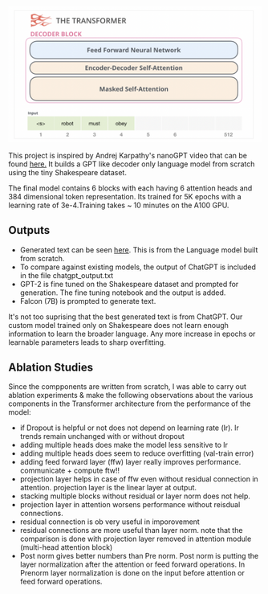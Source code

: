 ![Image taken from Jay Alammar's GPT-2 video](./decoder_image.png?raw=true "Decoder Diagram from Jay Alammar's GPT-2 blog")

This project is inspired by Andrej Karpathy's nanoGPT video that can be found [here.](https://www.youtube.com/watch?v=kCc8FmEb1nY)
It builds a GPT like decoder only language model from scratch using the tiny Shakespeare dataset.  

The final model contains 6 blocks with each having 6 attention heads and 384 dimensional token representation. Its trained for 5K epochs with a learning rate of 3e-4.Training takes ~ 10 minutes on the A100 GPU.  
## Outputs
 -  Generated text can be seen [here](https://github.com/ldr7/language_model_from_scratch/blob/main/nanoGPT/output.txt). This is from the Language model built from scratch.
 - To compare against existing models, the output of ChatGPT is included in the file chatgpt_output.txt
 - GPT-2 is fine tuned on the Shakespeare dataset and prompted for generation. The fine tuning notebook and the output is added.
 - Falcon (7B) is prompted to generate text.

It's not too suprising that the best generated text is from ChatGPT. Our custom model trained only on Shakespeare does not learn enough information to learn the broader language. Any more increase in epochs or learnable parameters leads to sharp overfitting.

## Ablation Studies  
Since the compponents are written from scratch, I was able to carry out ablation experiments & make the following observations about the various components in the Transformer architecture from the performance of the model:
- if Dropout is helpful or not does not depend on learning rate (lr). lr trends remain unchanged with or without dropout
- adding multiple heads does make the model less sensitive to lr
- adding multiple heads does seem to reduce overfitting (val-train error)
- adding feed forward layer (ffw) layer really improves performance. communicate + compute ftw!!
- projection layer helps in case of ffw even without residual connection in attention. projection layer is the linear layer at output.
- stacking multiple blocks without residual or layer norm does not help.
- projection layer in attention worsens performance without reisdual connections.
- residual connection is ob very useful in imporovement
- residual connections are more useful than layer norm. note that the comparison is done with projection layer removed in attention module (multi-head attention block)
- Post norm gives better numbers than Pre norm. Post norm is putting the layer normalization after the attention or feed forward operations. In Prenorm layer normalization is done on the input before attention or feed forward operations.
